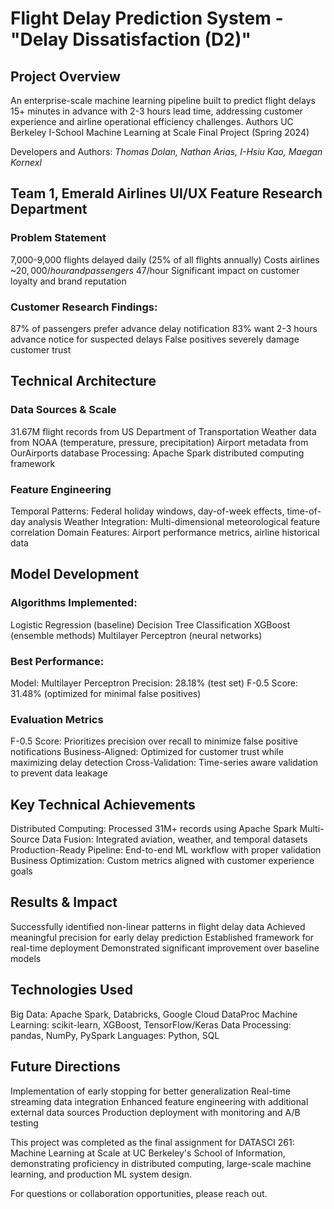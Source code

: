 # Flight Delay Prediction System - "Delay Dissatisfaction (D2)" 
## Project Overview
An enterprise-scale machine learning pipeline built to predict flight delays 15+ minutes in advance with 2-3 hours lead time, addressing customer experience and airline operational efficiency challenges.
Authors
UC Berkeley I-School Machine Learning at Scale Final Project (Spring 2024)


Developers and Authors: _Thomas Dolan, Nathan Arias, I-Hsiu Kao, Maegan Kornexl_


## Team 1, Emerald Airlines UI/UX Feature Research Department
### Problem Statement

7,000-9,000 flights delayed daily (25% of all flights annually)
Costs airlines ~$20,000/hour and passengers ~$47/hour
Significant impact on customer loyalty and brand reputation

### Customer Research Findings:

87% of passengers prefer advance delay notification
83% want 2-3 hours advance notice for suspected delays
False positives severely damage customer trust

## Technical Architecture
### Data Sources & Scale

31.67M flight records from US Department of Transportation
Weather data from NOAA (temperature, pressure, precipitation)
Airport metadata from OurAirports database
Processing: Apache Spark distributed computing framework

### Feature Engineering

Temporal Patterns: Federal holiday windows, day-of-week effects, time-of-day analysis
Weather Integration: Multi-dimensional meteorological feature correlation
Domain Features: Airport performance metrics, airline historical data

## Model Development
### Algorithms Implemented:

Logistic Regression (baseline)
Decision Tree Classification
XGBoost (ensemble methods)
Multilayer Perceptron (neural networks)

### Best Performance:

Model: Multilayer Perceptron
Precision: 28.18% (test set)
F-0.5 Score: 31.48% (optimized for minimal false positives)

### Evaluation Metrics

F-0.5 Score: Prioritizes precision over recall to minimize false positive notifications
Business-Aligned: Optimized for customer trust while maximizing delay detection
Cross-Validation: Time-series aware validation to prevent data leakage

## Key Technical Achievements

Distributed Computing: Processed 31M+ records using Apache Spark
Multi-Source Data Fusion: Integrated aviation, weather, and temporal datasets
Production-Ready Pipeline: End-to-end ML workflow with proper validation
Business Optimization: Custom metrics aligned with customer experience goals

## Results & Impact

Successfully identified non-linear patterns in flight delay data
Achieved meaningful precision for early delay prediction
Established framework for real-time deployment
Demonstrated significant improvement over baseline models

## Technologies Used

Big Data: Apache Spark, Databricks, Google Cloud DataProc
Machine Learning: scikit-learn, XGBoost, TensorFlow/Keras
Data Processing: pandas, NumPy, PySpark
Languages: Python, SQL

## Future Directions

Implementation of early stopping for better generalization
Real-time streaming data integration
Enhanced feature engineering with additional external data sources
Production deployment with monitoring and A/B testing

This project was completed as the final assignment for DATASCI 261: Machine Learning at Scale at UC Berkeley's School of Information, demonstrating proficiency in distributed computing, large-scale machine learning, and production ML system design.

For questions or collaboration opportunities, please reach out.
